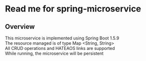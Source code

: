 # Read me for spring-microservice

## Overview
This microservice is implemented using Spring Boot 1.5.9  
The resource managed is of type Map <String, String>  
All CRUD operations and HATEAOS links are supported  
While running, the microservice will be persistent  
